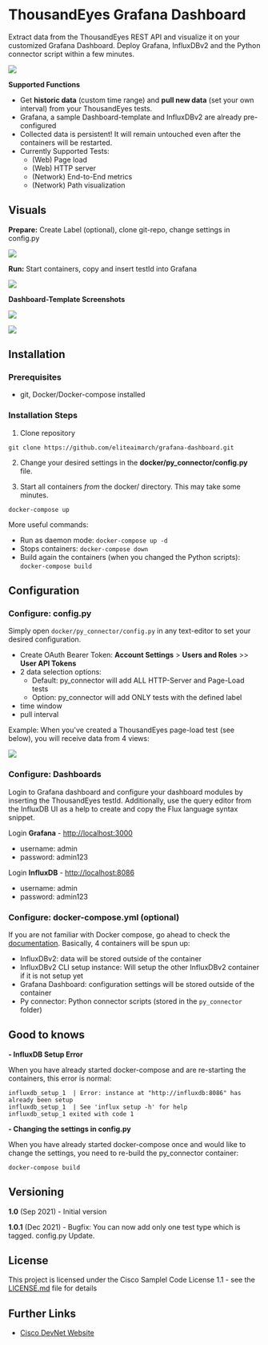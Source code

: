 # ThousandEyes Grafana Dashboard

Extract data from the ThousandEyes REST API and visualize it on your customized Grafana Dashboard. Deploy Grafana, InfluxDBv2 and the Python connector script within a few minutes.

![](images/te-grafana.png)

**Supported Functions**

* Get **historic data** (custom time range) and **pull new data** (set your own interval) from your ThousandEyes tests.
* Grafana, a sample Dashboard-template and InfluxDBv2 are already pre-configured
* Collected data is persistent! It will remain untouched even after the containers will be restarted.
* Currently Supported Tests:
	* (Web) Page load
	* (Web) HTTP server
	* (Network) End-to-End metrics
	* (Network) Path visualization

## Visuals

**Prepare:** Create Label (optional), clone git-repo, change settings in config.py

![](images/te-grafana-dashboard_prepare.gif)

**Run:** Start containers, copy and insert testId into Grafana

![](images/te-grafana-dashboard_run.gif)

**Dashboard-Template Screenshots**

![](images/grafana-dashboard1.png)

![](images/grafana-dashboard2.png)

## Installation

### Prerequisites

* git, Docker/Docker-compose installed

### Installation Steps

1. Clone repository

```
git clone https://github.com/eliteaimarch/grafana-dashboard.git
```

2. Change your desired settings in the **docker/py_connector/config.py** file.

3. Start all containers _from_ the docker/ directory. This may take some minutes.

```
docker-compose up
```

More useful commands:

* Run as daemon mode: `docker-compose up -d`
* Stops containers: `docker-compose down`
* Build again the containers (when you changed the Python scripts): `docker-compose build`

## Configuration

### Configure: config.py
Simply open `docker/py_connector/config.py` in any text-editor to set your desired configuration.

* Create OAuth Bearer Token: **Account Settings** > **Users and Roles** >> **User API Tokens**
* 2 data selection options:
	* Default: py_connector will add ALL HTTP-Server  and Page-Load tests
	* Option: py_connector will add ONLY tests with the defined label
* time window
* pull interval

Example: When you've created a ThousandEyes page-load test (see below), you will receive data from 4 views:

![](images/te-test-ui.png)

### Configure: Dashboards

Login to Grafana dashboard and configure your dashboard modules by inserting the ThousandEyes testId. Additionally, use the query editor from the InfluxDB UI as a help to create and copy the Flux language syntax snippet.

Login **Grafana** - [http://localhost:3000](http://localhost:3000)

* username: admin
* password: admin123

Login **InfluxDB** - [http://localhost:8086](http://localhost:8086)

* username: admin
* password: admin123

### Configure: docker-compose.yml (optional)
If you are not familiar with Docker compose, go ahead to check the [documentation](https://docs.docker.com/compose/). Basically, 4 containers will be spun up:

* InfluxDBv2: data will be stored outside of the container
* InfluxDBv2 CLI setup instance: Will setup the other InfluxDBv2 container if it is not setup yet
* Grafana Dashboard: configuration settings will be stored outside of the container
* Py connector: Python connector scripts (stored in the `py_connector` folder)

## Good to knows

**- InfluxDB Setup Error**

When you have already started docker-compose and are re-starting the containers, this error is normal:

```
influxdb_setup_1  | Error: instance at "http://influxdb:8086" has already been setup
influxdb_setup_1  | See 'influx setup -h' for help
influxdb_setup_1 exited with code 1
```

**- Changing the settings in config.py**

When you have already started docker-compose once and would like to change the settings, you need to re-build the py_connector container:

```
docker-compose build
```

## Versioning

**1.0** (Sep 2021) - Initial version

**1.0.1** (Dec 2021) - Bugfix: You can now add only one test type which is tagged. config.py Update.

## License

This project is licensed under the Cisco Samplel Code License 1.1 - see the [LICENSE.md](LICENSE.md) file for details

## Further Links

* [Cisco DevNet Website](https://developer.cisco.com)
